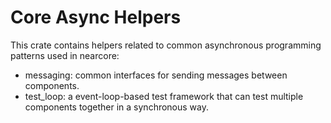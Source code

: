 # Core Async Helpers

This crate contains helpers related to common asynchronous programming patterns
used in nearcore:

* messaging: common interfaces for sending messages between components.
* test_loop: a event-loop-based test framework that can test multiple components
  together in a synchronous way.
